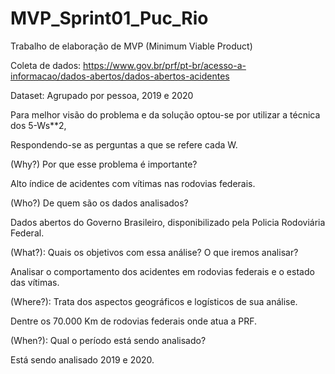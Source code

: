 # MVP_Sprint01_Puc_Rio
Trabalho de elaboração de MVP (Minimum Viable Product)

Coleta de dados: https://www.gov.br/prf/pt-br/acesso-a-informacao/dados-abertos/dados-abertos-acidentes
>
Dataset: Agrupado por pessoa, 2019 e 2020
>  
>  
>  
Para melhor visão do problema e da solução optou-se por utilizar a técnica dos 5-Ws**2,
>
Respondendo-se as perguntas a que se refere cada W.
>
(Why?) Por que esse problema é importante?
>
Alto índice de acidentes com vítimas nas rodovias federais.
>
(Who?) De quem são os dados analisados? 
>
Dados abertos do Governo Brasileiro, disponibilizado pela Policia Rodoviária Federal.
>
(What?): Quais os objetivos com essa análise? O que iremos analisar? 
>
Analisar o comportamento dos acidentes em rodovias federais e o estado das vítimas.
>
(Where?): Trata dos aspectos geográficos e logísticos de sua análise.
>
Dentre os 70.000 Km de rodovias federais onde atua a PRF.
>
(When?): Qual o período está sendo analisado? 
>
Está sendo analisado 2019 e 2020.


